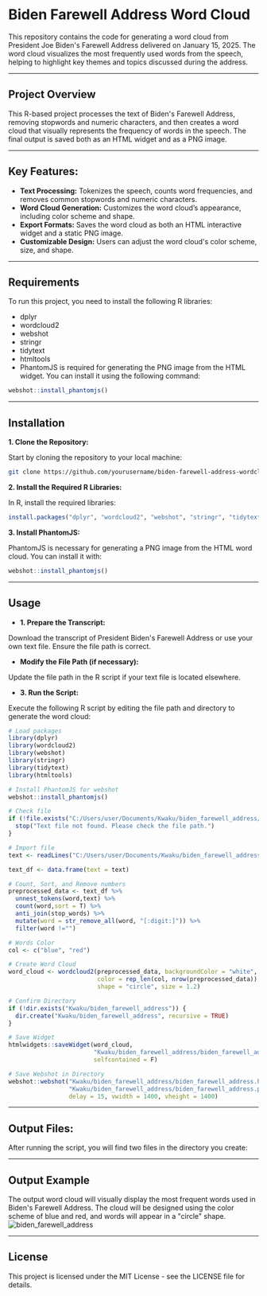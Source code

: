 # Biden Farewell Address Word Cloud

This repository contains the code for generating a word cloud from President Joe Biden's Farewell Address delivered on January 15, 2025. The word cloud visualizes the most frequently used words from the speech, helping to highlight key themes and topics discussed during the address.

---

## Project Overview

This R-based project processes the text of Biden's Farewell Address, removing stopwords and numeric characters, and then creates a word cloud that visually represents the frequency of words in the speech. The final output is saved both as an HTML widget and as a PNG image.

---

## Key Features:
- **Text Processing:** Tokenizes the speech, counts word frequencies, and removes common stopwords and numeric characters.
- **Word Cloud Generation:** Customizes the word cloud’s appearance, including color scheme and shape.
- **Export Formats:** Saves the word cloud as both an HTML interactive widget and a static PNG image.
- **Customizable Design:** Users can adjust the word cloud's color scheme, size, and shape.

---

## Requirements
To run this project, you need to install the following R libraries:

- dplyr
- wordcloud2
- webshot
- stringr
- tidytext
- htmltools
- PhantomJS is required for generating the PNG image from the HTML widget. You can install it using the following command:

```r
webshot::install_phantomjs()
```

---

## Installation
**1. Clone the Repository:**

Start by cloning the repository to your local machine:

```bash
git clone https://github.com/yourusername/biden-farewell-address-wordcloud.git
```
**2. Install the Required R Libraries:**

In R, install the required libraries:

```r
install.packages("dplyr", "wordcloud2", "webshot", "stringr", "tidytext", "htmltools"))
```
**3. Install PhantomJS:**

PhantomJS is necessary for generating a PNG image from the HTML word cloud. You can install it with:

```r
webshot::install_phantomjs()
```

---

## Usage
- **1. Prepare the Transcript:**

Download the transcript of President Biden's Farewell Address or use your own text file. Ensure the file path is correct.

- **Modify the File Path (if necessary):**

Update the file path in the R script if your text file is located elsewhere.

- **3. Run the Script:**

Execute the following R script by editing the file path and directory to generate the word cloud:

```r
# Load packages
library(dplyr)
library(wordcloud2)
library(webshot)
library(stringr)
library(tidytext)
library(htmltools)

# Install PhantomJS for webshot
webshot::install_phantomjs()

# Check file
if (!file.exists("C:/Users/user/Documents/Kwaku/biden_farewell_address/biden_farewell_address.txt")) {
  stop("Text file not found. Please check the file path.")
}

# Import file
text <- readLines("C:/Users/user/Documents/Kwaku/biden_farewell_address/biden_farewell_address.txt")

text_df <- data.frame(text = text)

# Count, Sort, and Remove numbers
preprocessed_data <- text_df %>%
  unnest_tokens(word,text) %>%
  count(word,sort = T) %>%
  anti_join(stop_words) %>%
  mutate(word = str_remove_all(word, "[:digit:]")) %>%
  filter(word !="")

# Words Color
col <- c("blue", "red")

# Create Word Cloud
word_cloud <- wordcloud2(preprocessed_data, backgroundColor = "white",
                         color = rep_len(col, nrow(preprocessed_data)),
                         shape = "circle", size = 1.2)

# Confirm Directory
if (!dir.exists("Kwaku/biden_farewell_address")) {
  dir.create("Kwaku/biden_farewell_address", recursive = TRUE)
}

# Save Widget
htmlwidgets::saveWidget(word_cloud,
                        "Kwaku/biden_farewell_address/biden_farewell_address.html",
                        selfcontained = F)

# Save Webshot in Directory
webshot::webshot("Kwaku/biden_farewell_address/biden_farewell_address.html",
                 "Kwaku/biden_farewell_address/biden_farewell_address.png",
                 delay = 15, vwidth = 1400, vheight = 1400)
```

---

## Output Files:

After running the script, you will find two files in the directory you create:

---

## Output Example
The output word cloud will visually display the most frequent words used in Biden's Farewell Address. The cloud will be designed using the color scheme of blue and red, and words will appear in a "circle" shape.
![biden_farewell_address](https://github.com/user-attachments/assets/4341ec7c-8cf5-4006-996f-6c27562733f3)

---

## License
This project is licensed under the MIT License - see the LICENSE file for details.
